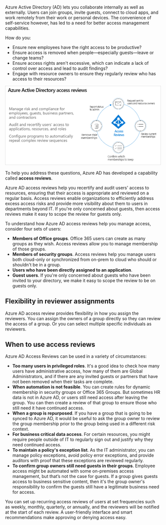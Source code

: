 Azure Active Directory (AD) lets you collaborate internally as well as externally. Users can join groups, invite guests, connect to cloud apps, and work remotely from their work or personal devices. The convenience of self-service however, has led to a need for better access management capabilities.

How do you:

- Ensure new employees have the right access to be productive?
- Ensure access is removed when people—especially guests—leave or change teams? 
- Ensure access rights aren't excessive, which can indicate a lack of control over access and lead to audit findings?
- Engage with resource owners to ensure they regularly review who has access to their resources?

![Azure access reviews](../media/azure-access-reviews.png)

To help you address these questions, Azure AD has developed a capability called **access reviews**.

Azure AD access reviews help you recertify and audit users' access to resources,  ensuring that their access is appropriate and reviewed on a regular basis.  Access reviews enable organizations to efficiently address excess access risks and provide more visibility about them to users in departments beyond IT.  If you're only concerned about guests, then access reviews make it easy to scope the review for guests only.

To understand how Azure AD access reviews help you manage access, consider four sets of users:

- **Members of Office groups**. Office 365 users can create as many groups as they wish. Access reviews allow you to manage membership of those groups.
- **Members of security groups**. Access reviews help you manage users both cloud-only or synchronized from on-prem to cloud who should or shouldn't be in a group.
- **Users who have been directly assigned to an application**.
- **Guest users**. If you're only concerned about guests who have been invited to your directory, we make it easy to scope the review to be on guests only.

## Flexibility in reviewer assignments

Azure AD access review provides flexibility in how you assign the reviewers.  You can assign the owners of a group directly so they can review the access of a group.  Or you can select multiple specific individuals as reviewers.

## When to use access reviews

Azure AD Access Reviews can be used in a variety of circumstances:

- **Too many users in privileged roles**. It's a good idea to check how many users have administrative access, how many of them are Global Administrators, and if there are any invited guests or partners that have not been removed when their tasks are complete.
- **When automation is not feasible**. You can create rules for dynamic membership in security groups or Office 365 Groups. But sometimes HR data is not in Azure AD, or users still need access after leaving the group. You can then create a review of that group to ensure those who still need it have continued access.
- **When a group is repurposed**. If you have a group that is going to be synced to Azure AD, it would be useful to ask the group owner to review the group membership prior to the group being used in a different risk context.
- **For business critical data access**. For certain resources, you might require people outside of IT to regularly sign out and justify why they need continued access.
- **To maintain a policy's exception list**. As the IT administrator, you can manage policy exceptions, avoid policy error exceptions, and provide auditors with proof that these exceptions are reviewed regularly.
- **To confirm group owners still need guests in their groups**. Employee access might be automated with some on-premises access management, but that’s not the case for guests. If a group gives guests access to business sensitive content, then it's the group owner's responsibility to confirm the guests still have a legitimate business need for access.

You can set up recurring access reviews of users at set frequencies such as weekly, monthly, quarterly, or annually, and the reviewers will be notified at the start of each review. A user-friendly interface and smart recommendations make approving or denying access easy. 
